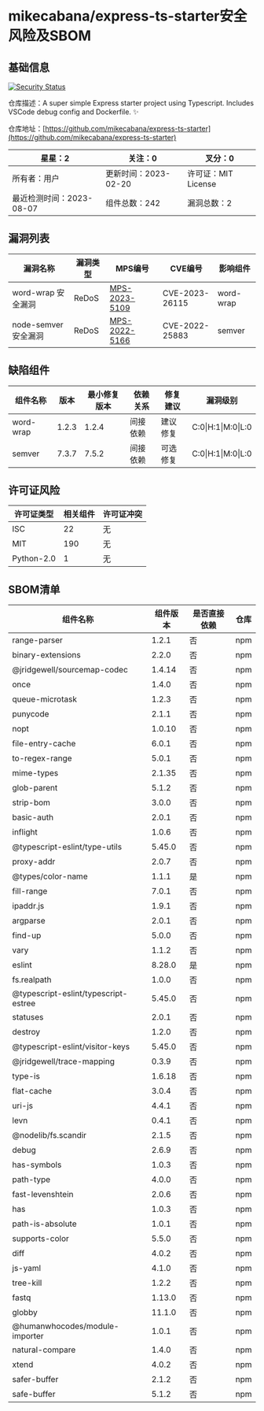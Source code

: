 # mikecabana/express-ts-starter安全风险及SBOM


## 基础信息

[![Security Status](https://www.murphysec.com/platform3/v31/badge/1688458881864192000.svg)](https://www.murphysec.com/console/report/1688458881469927425/1688458881864192000)

仓库描述：A super simple Express starter project using Typescript. Includes VSCode debug config and Dockerfile. ✨

仓库地址：[https://github.com/mikecabana/express-ts-starter](https://github.com/mikecabana/express-ts-starter)

| 星星：2                  | 关注：0              | 叉分：0             |
| ------------------------ | -------------------- | ------------------- |
| 所有者：用户             | 更新时间：2023-02-20 | 许可证：MIT License |
| 最近检测时间：2023-08-07 | 组件总数：242        | 漏洞总数：2         |



## 漏洞列表

| 漏洞名称             | 漏洞类型 | MPS编号                                                    | CVE编号        | 影响组件  |
| -------------------- | -------- | ---------------------------------------------------------- | -------------- | --------- |
| word-wrap 安全漏洞   | ReDoS    | [MPS-2023-5109](https://www.oscs1024.com/hd/MPS-2023-5109) | CVE-2023-26115 | word-wrap |
| node-semver 安全漏洞 | ReDoS    | [MPS-2022-5166](https://www.oscs1024.com/hd/MPS-2022-5166) | CVE-2022-25883 | semver    |



## 缺陷组件

| 组件名称  | 版本  | 最小修复版本 | 依赖关系 | 修复建议 | 漏洞级别           |
| --------- | ----- | ------------ | -------- | -------- | ------------------ |
| word-wrap | 1.2.3 | 1.2.4        | 间接依赖 | 建议修复 | C:0\|H:1\|M:0\|L:0 |
| semver    | 7.3.7 | 7.5.2        | 间接依赖 | 可选修复 | C:0\|H:1\|M:0\|L:0 |



## 许可证风险

| 许可证类型 | 相关组件 | 许可证冲突 |
| ---------- | -------- | ---------- |
| ISC        | 22       | 无         |
| MIT        | 190      | 无         |
| Python-2.0 | 1        | 无         |



## SBOM清单

| 组件名称                             | 组件版本 | 是否直接依赖 | 仓库 |
| ------------------------------------ | -------- | ------------ | ---- |
| range-parser                         | 1.2.1    | 否           | npm  |
| binary-extensions                    | 2.2.0    | 否           | npm  |
| @jridgewell/sourcemap-codec          | 1.4.14   | 否           | npm  |
| once                                 | 1.4.0    | 否           | npm  |
| queue-microtask                      | 1.2.3    | 否           | npm  |
| punycode                             | 2.1.1    | 否           | npm  |
| nopt                                 | 1.0.10   | 否           | npm  |
| file-entry-cache                     | 6.0.1    | 否           | npm  |
| to-regex-range                       | 5.0.1    | 否           | npm  |
| mime-types                           | 2.1.35   | 否           | npm  |
| glob-parent                          | 5.1.2    | 否           | npm  |
| strip-bom                            | 3.0.0    | 否           | npm  |
| basic-auth                           | 2.0.1    | 否           | npm  |
| inflight                             | 1.0.6    | 否           | npm  |
| @typescript-eslint/type-utils        | 5.45.0   | 否           | npm  |
| proxy-addr                           | 2.0.7    | 否           | npm  |
| @types/color-name                    | 1.1.1    | 是           | npm  |
| fill-range                           | 7.0.1    | 否           | npm  |
| ipaddr.js                            | 1.9.1    | 否           | npm  |
| argparse                             | 2.0.1    | 否           | npm  |
| find-up                              | 5.0.0    | 否           | npm  |
| vary                                 | 1.1.2    | 否           | npm  |
| eslint                               | 8.28.0   | 是           | npm  |
| fs.realpath                          | 1.0.0    | 否           | npm  |
| @typescript-eslint/typescript-estree | 5.45.0   | 否           | npm  |
| statuses                             | 2.0.1    | 否           | npm  |
| destroy                              | 1.2.0    | 否           | npm  |
| @typescript-eslint/visitor-keys      | 5.45.0   | 否           | npm  |
| @jridgewell/trace-mapping            | 0.3.9    | 否           | npm  |
| type-is                              | 1.6.18   | 否           | npm  |
| flat-cache                           | 3.0.4    | 否           | npm  |
| uri-js                               | 4.4.1    | 否           | npm  |
| levn                                 | 0.4.1    | 否           | npm  |
| @nodelib/fs.scandir                  | 2.1.5    | 否           | npm  |
| debug                                | 2.6.9    | 否           | npm  |
| has-symbols                          | 1.0.3    | 否           | npm  |
| path-type                            | 4.0.0    | 否           | npm  |
| fast-levenshtein                     | 2.0.6    | 否           | npm  |
| has                                  | 1.0.3    | 否           | npm  |
| path-is-absolute                     | 1.0.1    | 否           | npm  |
| supports-color                       | 5.5.0    | 否           | npm  |
| diff                                 | 4.0.2    | 否           | npm  |
| js-yaml                              | 4.1.0    | 否           | npm  |
| tree-kill                            | 1.2.2    | 否           | npm  |
| fastq                                | 1.13.0   | 否           | npm  |
| globby                               | 11.1.0   | 否           | npm  |
| @humanwhocodes/module-importer       | 1.0.1    | 否           | npm  |
| natural-compare                      | 1.4.0    | 否           | npm  |
| xtend                                | 4.0.2    | 否           | npm  |
| safer-buffer                         | 2.1.2    | 否           | npm  |
| safe-buffer                          | 5.1.2    | 否           | npm  |
